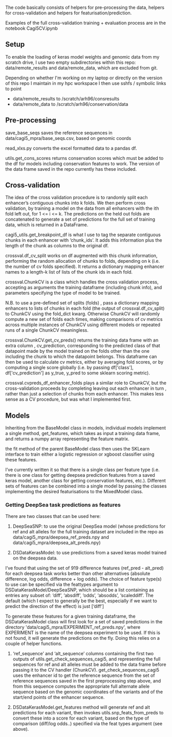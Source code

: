 The code basically consists of helpers for pre-processing the data, helpers for cross-validation and helpers for featurisation/prediction.

Examples of the full cross-validation training + evaluation process are in the notebook Cagi5CV.ipynb

## Setup

To enable the loading of keras model weights and genomic data from my scratch drive, I use two empty subdirectories within this repo: data/remote_results and data/remote_data, which are excluded from git.

Depending on whether I'm working on my laptop or directly on the version of this repo I maintain in my hpc workspace I then use sshfs / symbolic links to point

  * data/remote_results to /scratch/arh96/consresults
  * data/remote_data to /scratch/arh96/conservation/data

## Pre-processing

save_base_seqs saves the reference sequences in data/cagi5_mpra/base_seqs.csv, based on genomic coords

read_xlxs.py converts the excel formatted data to a pandas df.

utils.get_cons_scores
returns conservation scores which must be added to the df for models including conservation features to work. The version of the data frame saved in the repo currently has these included.

## Cross-validation

The idea of the cross validation procedure is to randomly split each enhancer’s contiguous chunks into k folds. We then perform cross validation, by training a model on the data from all enhancers with the ith fold left out, for 1 <= i <= k. The predictions on the held out folds are concatenated to generate a set of predictions for the full set of training data, which is returned in a DataFrame.

cagi5_utils.get_breakpoint_df is what I use to tag the separate contiguous chunks in each enhancer with ‘chunk_ids’. It adds this information plus the length of the chunk as columns to the original df.

crossval.df_cv_split works on df augmented with this chunk information, performing the random allocation of chunks to folds, depending on k (i.e. the number of cv folds specified). It returns a dictionary mapping enhancer names to a length-k list of lists of the chunk ids in each fold.

crossval.ChunkCV is a class which handles the cross validation process, accepting as arguments the training dataframe (including chunk info), and parameters specifying the type of model to be trained.

N.B. to use a pre-defined set of splits (folds) , pass a dictionary mapping enhancers to lists of chunks in each fold (the output of crossval.df_cv_split) to ChunkCV using the fold_dict kwarg. Otherwise ChunkCV will randomly compute a new set of folds each times, making comparisons of cv metrics across multiple instances of ChunkCV using different models or repeated runs of a single ChunkCV meaningless.

crossval.ChunkCV.get_cv_preds() returns the training data frame with an extra column , cv_prediction, corresponding to the predicted class of that datapoint made by the model trained on the folds other than the one including the chunk to which the datapoint belongs. This dataframe can then be used to calculate cv metrics, either by averaging fold scores, or by computing a single score globally (i.e. by passing df['class'], df['cv_prediction'] as y_true, y_pred to some sklearn scoring metric).

crossval.cvpreds_df_enhancer_folds plays a similar role to ChunkCV, but the cross-validation proceeds by completing leaving out each enhancer in turn , rather than just a selection of chunks from each enhancer. This makes less sense as a CV procedure, but was what I implemented first.

## Models

Inheriting from the BaseModel class in models, individual models implement a single method, get_features, which takes as input a training data frame, and returns a numpy array representing the feature matrix.

the fit method of the parent BaseModel class then uses the SKLearn interface to train either a logistic regression or xgboost classifier using these features. 

I’ve currently written it so that there is a single class per feature type (i.e. there is one class for getting deepsea prediction features from a saved keras model, another class for getting conservation features, etc.). Different sets of features can be combined into a single model by passing the classes implementing the desired featurisations to the MixedModel class.

### Getting DeepSea task predictions as features

There are two classes that can be used here:

  1. DeepSeaSNP: to use the original DeepSea model (whose predictions for ref and alt alleles for the full training dataset are included in the repo as data/cagi5_mpra/deepsea_ref_preds.npy and data/cagi5_mpra/deepsea_alt_preds.npy)

  2. DSDataKerasModel: to use predictions from a saved keras model trained on the deepsea data.


I’ve found that using the set of 919 difference features (ref_pred - alt_pred) for each deepsea task works better than other alternatives (absolute difference, log odds, difference + log odds). The choice of feature type(s) to use can be specified via the feattypes argument to DSDataKerasModel/DeepSeaSNP, which should be a list containing as entries any subset of: ‘diff’, ‘absdiff’, ‘odds’, ‘absodds’, ‘scaleddiff’. The default (which I expect to generally be the best, especially if we want to predict the direction of the effect) is just [‘diff’]

To generate these features for a given training dataframe, the DSDataKerasModel class will first look for a set of saved predictions in the directory 'data/cagi5_mpra/EXPERIMENT_ref_preds.npy', where EXPERIMENT is the name of the deepsea experiment to be used. If this is not found, it will generate the predictions on the fly. Doing this relies on a couple of helper functions.

  1. ‘ref_sequence’ and ‘alt_sequence’ columns containing the first two outputs of utils.get_check_sequences_cagi5, and representing the full sequences for ref and alt alleles must be added to the data frame before passing it to the CV handler (ChunkCV). get_check_sequences_cagi5 uses the enhancer id to get the reference sequence from the set of reference sequences saved in the first preprocessing step above, and from this sequence computes the appropriate full alternate allele sequence based on the genomic coordinates of the variants and of the start/end points of the enhancer sequence.

  2. DSDataKerasModel.get_features method will generate ref and alt predictions for each variant, then invokes utils.snp_feats_from_preds to convert these into a score for each variant, based on the type of comparison (diff/log odds..) specified via the feat types argument (see above).
